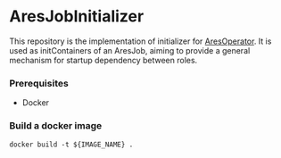 # AresJobInitializer
This repository is the implementation of initializer for [AresOperator](https://github.com/AresSys/AresOperator). It is used as initContainers of an AresJob, aiming to provide a general mechanism for startup dependency between roles.

### Prerequisites
- Docker

### Build a docker image
```shell
docker build -t ${IMAGE_NAME} .
```
